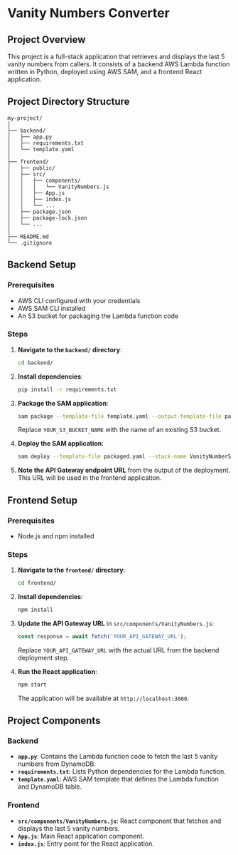 # Vanity Numbers Converter

## Project Overview

This project is a full-stack application that retrieves and displays the last 5 vanity numbers from callers. It consists of a backend AWS Lambda function written in Python, deployed using AWS SAM, and a frontend React application.

## Project Directory Structure

```plaintext
my-project/
│
├── backend/
│   ├── app.py
│   ├── requirements.txt
│   └── template.yaml
│
├── frontend/
│   ├── public/
│   ├── src/
│   │   ├── components/
│   │   │   └── VanityNumbers.js
│   │   ├── App.js
│   │   ├── index.js
│   │   └── ...
│   ├── package.json
│   ├── package-lock.json
│   └── ...
│
├── README.md
└── .gitignore
```

## Backend Setup

### Prerequisites

- AWS CLI configured with your credentials
- AWS SAM CLI installed
- An S3 bucket for packaging the Lambda function code

### Steps

1. **Navigate to the `backend/` directory**:

    ```sh
    cd backend/
    ```

2. **Install dependencies**:

    ```sh
    pip install -r requirements.txt
    ```

3. **Package the SAM application**:

    ```sh
    sam package --template-file template.yaml --output-template-file packaged.yaml --s3-bucket YOUR_S3_BUCKET_NAME
    ```

    Replace `YOUR_S3_BUCKET_NAME` with the name of an existing S3 bucket.

4. **Deploy the SAM application**:

    ```sh
    sam deploy --template-file packaged.yaml --stack-name VanityNumberStack --capabilities CAPABILITY_IAM
    ```

5. **Note the API Gateway endpoint URL** from the output of the deployment. This URL will be used in the frontend application.

## Frontend Setup

### Prerequisites

- Node.js and npm installed

### Steps

1. **Navigate to the `frontend/` directory**:

    ```sh
    cd frontend/
    ```

2. **Install dependencies**:

    ```sh
    npm install
    ```

3. **Update the API Gateway URL** in `src/components/VanityNumbers.js`:

    ```javascript
    const response = await fetch('YOUR_API_GATEWAY_URL');
    ```

    Replace `YOUR_API_GATEWAY_URL` with the actual URL from the backend deployment step.

4. **Run the React application**:

    ```sh
    npm start
    ```

    The application will be available at `http://localhost:3000`.

## Project Components

### Backend

- **`app.py`**: Contains the Lambda function code to fetch the last 5 vanity numbers from DynamoDB.
- **`requirements.txt`**: Lists Python dependencies for the Lambda function.
- **`template.yaml`**: AWS SAM template that defines the Lambda function and DynamoDB table.

### Frontend

- **`src/components/VanityNumbers.js`**: React component that fetches and displays the last 5 vanity numbers.
- **`App.js`**: Main React application component.
- **`index.js`**: Entry point for the React application.
